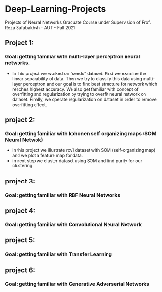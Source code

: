 # Deep-Learning-Projects
Projects of Neural Networks Graduate Course under Supervision of Prof. Reza Safabakhsh - AUT - Fall 2021

## Project 1:
### Goal: getting familiar with multi-layer perceptron neural networks.
* In this project we worked on “seeds” dataset. First we examine the linear separability of data. Then we try to classify this data using multi-layer perceptron and our goal is to find best structure for network which reaches highest accuracy. We also get familiar with concept of overfitting and regularization by trying to overfit neural network on dataset. Finally, we operate regularization on dataset in order to remove overfitting effect.


## project 2:
### Goal: getting familiar with kohonen self organizing maps (SOM Neural Netwok)
* in this project we illustrate rcv1 dataset with SOM (self-organizing map) and we plot a feature map for data.
* in next step we cluster dataset using SOM and find purity for our clustering.



## project 3:
### Goal: getting familiar with RBF Neural Networks


## project 4:
### Goal: getting familiar with Convolutional Neural Network


## project 5:
### Goal: getting familiar with Transfer Learning


## project 6:
### Goal: getting familiar with Generative Adverserial Networks
